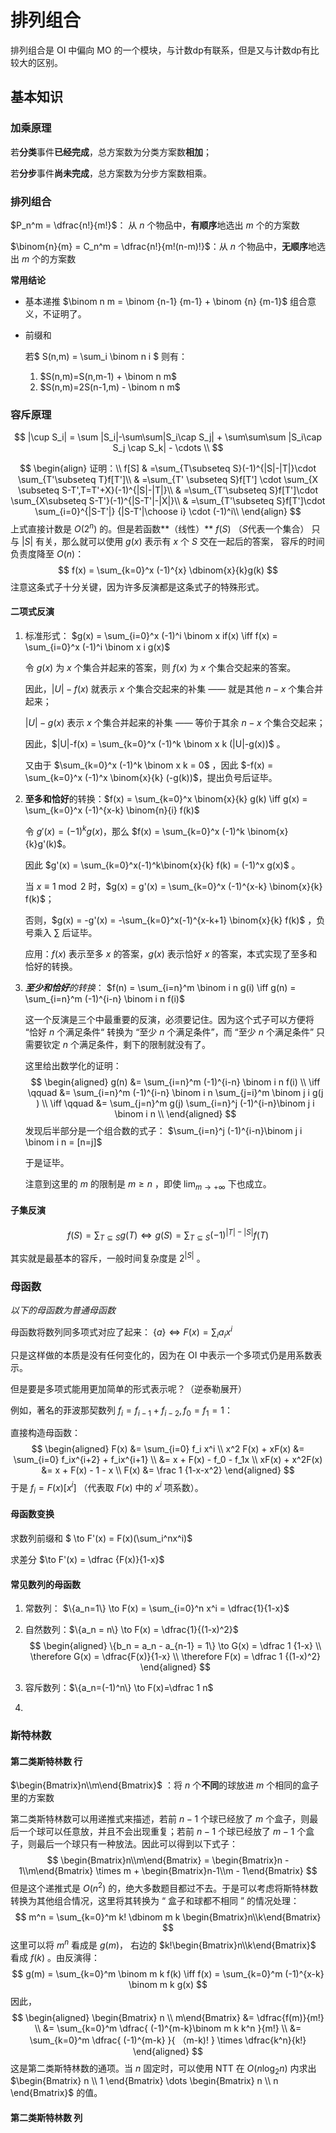 # 排列组合

 排列组合是 OI 中偏向 MO 的一个模块，与计数dp有联系，但是又与计数dp有比较大的区别。                                                                                             

## 基本知识

### 加乘原理

若**分类**事件**已经完成**，总方案数为分类方案数**相加**；

若**分步**事件**尚未完成**，总方案数为分步方案数相乘。

### 排列组合

$P_n^m = \dfrac{n!}{m!}$： 从 $n$ 个物品中，**有顺序**地选出 $m$ 个的方案数 

$\binom{n}{m} = C_n^m = \dfrac{n!}{m!(n-m)!}$：从 $n$ 个物品中，**无顺序**地选出 $m$ 个的方案数

**常用结论** 

- 基本递推  $\binom n m = \binom {n-1} {m-1} + \binom {n} {m-1}$ 组合意义，不证明了。

- 前缀和

  若$ S(n,m) = \sum_i \binom n i $  则有：

  1. $S(n,m)=S(n,m-1) + \binom n m$ 
  2. $S(n,m)=2S(n-1,m) - \binom n m$ 

### 容斥原理

$$
|\cup S_i| = \sum |S_i|-\sum\sum|S_i\cap S_j| + \sum\sum\sum |S_i\cap S_j \cap S_k| - \cdots \\
$$

$$
\begin{align}
证明：\\
f[S] & =\sum_{T\subseteq S}(-1)^{|S|-|T|}\cdot \sum_{T'\subseteq T}f[T']\\
& =\sum_{T' \subseteq S}f[T'] \cdot \sum_{X \subseteq S-T',T=T'+X}(-1)^{|S|-|T|}\\
& =\sum_{T'\subseteq S}f[T']\cdot \sum_{X\subseteq S-T'}(-1)^{|S-T'|-|X|}\\
& =\sum_{T'\subseteq S}f[T']\cdot \sum_{i=0}^{|S-T'|} {|S-T'|\choose i} \cdot (-1)^i\\
\end{align}
$$
上式直接计数是 $O(2^n)$ 的。但是若函数**（线性）** $f(S)$ （$S$代表一个集合） 只与 $|S|$ 有关，那么就可以使用 $g(x)$ 表示有 $x$ 个 $S$ 交在一起后的答案， 容斥的时间负责度降至 $O(n)$：
$$
f(x) = \sum_{k=0}^x (-1)^{x} \dbinom{x}{k}g(k)
$$
注意这条式子十分关键，因为许多反演都是这条式子的特殊形式。

#### 二项式反演

1. 标准形式： $g(x) = \sum_{i=0}^x (-1)^i \binom x if(x) \iff f(x) = \sum_{i=0}^x (-1)^i \binom x i g(x)$  

   令 $g(x)$ 为 $x$ 个集合并起来的答案，则 $f(x)$ 为 $x$ 个集合交起来的答案。

   因此，$|U|-f(x)$ 就表示 $x$ 个集合交起来的补集 —— 就是其他 $n-x$ 个集合并起来；

   $|U|-g(x)$ 表示 $x$ 个集合并起来的补集 ——  等价于其余 $n-x$ 个集合交起来；

   因此，$|U|-f(x) = \sum_{k=0}^x (-1)^k \binom x k (|U|-g(x))$ 。

   又由于 $\sum_{k=0}^x (-1)^k \binom x k = 0$ ，因此 $-f(x) = \sum_{k=0}^x (-1)^x \binom{x}{k} (-g(k))$，提出负号后证毕。

2. **至多和恰好**的转换：$f(x) = \sum_{k=0}^x \binom{x}{k} g(k) \iff g(x) = \sum_{k=0}^x (-1)^{x-k} \binom{n}{i} f(k)$

   令 $g'(x) = (-1)^kg(x)$，那么 $f(x) = \sum_{k=0}^x (-1)^k \binom{x}{k}g'(k)$。

   因此 $g'(x) = \sum_{k=0}^x(-1)^k\binom{x}{k} f(k) = (-1)^x g(x)$ 。

   当 $x \equiv 1 \bmod 2$ 时，$g(x) = g'(x) = \sum_{k=0}^x (-1)^{x-k} \binom{x}{k} f(k)$；

   否则，$g(x) = -g'(x) = -\sum_{k=0}^x(-1)^{x-k+1} \binom{x}{k} f(k)$ ，负号乘入 $\sum$ 后证毕。

    应用：$f(x)$ 表示至多 $x$ 的答案，$g(x)$ 表示恰好 $x$ 的答案，本式实现了至多和恰好的转换。
   
3. _**至少和恰好**的转换_： $f(n) = \sum_{i=n}^m \binom i n g(i) \iff g(n) = \sum_{i=n}^m (-1)^{i-n} \binom i n f(i)$

   这一个反演是三个中最重要的反演，必须要记住。因为这个式子可以方便将 “恰好 $n$ 个满足条件“ 转换为 “至少 $n$ 个满足条件”，而 “至少 $n$ 个满足条件” 只需要钦定 $n$ 个满足条件，剩下的限制就没有了。

   这里给出数学化的证明：
   $$
   \begin{aligned}
   g(n) &= \sum_{i=n}^m (-1)^{i-n} \binom i n f(i) \\
   \iff \qquad &= \sum_{i=n}^m (-1)^{i-n} \binom i n \sum_{j=i}^m \binom j i g(j	) \\
   \iff \qquad &= \sum_{j=n}^m g(j) \sum_{i=n}^j (-1)^{i-n}\binom j i \binom i n \\
   \end{aligned}
   $$
   发现后半部分是一个组合数的式子： $\sum_{i=n}^j (-1)^{i-n}\binom j i \binom i n = [n=j]$

   于是证毕。

   注意到这里的 $m$ 的限制是 $m \geq n$ ，即使 $\lim_{m \to + \infty}$ 下也成立。

#### 子集反演

$$
f(S) = \sum_{T \subseteq S} g(T) \iff g(S) = \sum_{T \subseteq S} (-1) ^ {|T| - |S|} f(T)
$$

其实就是最基本的容斥，一般时间复杂度是 $2^{|S|}$ 。 

### 母函数

_以下的母函数为普通母函数_

母函数将数列同多项式对应了起来： $\{ a \} \iff F(x) = \sum_i a_ix^i$

只是这样做的本质是没有任何变化的，因为在 OI 中表示一个多项式仍是用系数表示。

但是要是多项式能用更加简单的形式表示呢？（逆泰勒展开）

例如，著名的菲波那契数列 $f_i = f_{i-1} + f_{i-2}, f_0=f_1=1$：

直接构造母函数：
$$
\begin{aligned}
F(x) &=  \sum_{i=0} f_i x^i \\
x^2 F(x) + xF(x) &= \sum_{i=0} f_ix^{i+2} + f_ix^{i+1} \\
                 &= x + F(x) - f_0 - f_1x \\
xF(x) + x^2F(x) &= x + F(x) - 1 - x \\
F(x) &= \frac 1 {1-x-x^2}
\end{aligned}
$$
于是 $f_i = F(x)[x^i]$ （代表取 $F(x)$ 中的 $x^i$ 项系数）。

#### 母函数变换 

求数列前缀和 $ \to F'(x) = F(x)(\sum_i^nx^i)$ 

求差分 $\to F'(x) = \dfrac {F(x)}{1-x}$

#### 常见数列的母函数

1. 常数列： $\{a_n=1\} \to F(x) = \sum_{i=0}^n x^i = \dfrac{1}{1-x}$

2. 自然数列：$\{a_n = n\} \to F(x) = \dfrac{1}{(1-x)^2}$ 
   $$
   \begin{aligned}
   \{b_n = a_n - a_{n-1} = 1\} \to G(x) = \dfrac 1 {1-x} \\
   \therefore G(x) = \dfrac{F(x)}{1-x} \\
   \therefore F(x) = \dfrac 1 {(1-x)^2}
   \end{aligned}
   $$

3. 容斥数列：$\{a_n=(-1)^n\} \to F(x)=\dfrac 1 n$

4. 

###  斯特林数

#### 第二类斯特林数 行

$\begin{Bmatrix}n\\m\end{Bmatrix}$ ：将 $n$ 个**不同**的球放进 $m$ 个相同的盒子里的方案数

第二类斯特林数可以用递推式来描述，若前 $n-1$ 个球已经放了 $m$ 个盒子，则最后一个球可以任意放，并且不会出现重复；若前 $n-1$ 个球已经放了 $m-1$ 个盒子，则最后一个球只有一种放法。因此可以得到以下式子：
$$
\begin{Bmatrix}n\\m\end{Bmatrix} = \begin{Bmatrix}n - 1\\m\end{Bmatrix} \times m + \begin{Bmatrix}n-1\\m - 1\end{Bmatrix}
$$
但是这个递推式是 $O(n^2)$ 的，绝大多数题目都过不去。于是可以考虑将斯特林数转换为其他组合情况，这里将其转换为 “ 盒子和球都不相同 ” 的情况处理：
$$
m^n = \sum_{k=0}^m k! \dbinom m k \begin{Bmatrix}n\\k\end{Bmatrix}
$$
这里可以将 $m^n$ 看成是 $g(m)$， 右边的 $k!\begin{Bmatrix}n\\k\end{Bmatrix}$ 看成 $f(k)$ 。由反演得：
$$
g(m) = \sum_{k=0}^m \binom m k f(k) \iff f(x) = \sum_{k=0}^m (-1)^{x-k} \binom m k g(x)
$$
因此，
$$
\begin{aligned}
\begin{Bmatrix} n \\ m\end{Bmatrix} &= \dfrac{f(m)}{m!} \\
&= \sum_{k=0}^m \dfrac{ (-1)^{m-k}\binom m k k^n }{m!} \\
&= \sum_{k=0}^m \dfrac{ (-1)^{m-k} }{ （m-k)! } \times  \dfrac{k^n}{k!}
\end{aligned}
$$
这是第二类斯特林数的通项。当 $n$ 固定时，可以使用 NTT 在 $O(n\log_2 n)$ 内求出 $\begin{Bmatrix} n \\ 1 \end{Bmatrix} \dots \begin{Bmatrix} n \\ n \end{Bmatrix}$ 的值。

#### 第二类斯特林数 列

